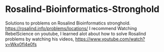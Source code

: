 # Rosalind-Bioinformatics-Stronghold
Solutions to problems on Rosalind Bioinformatics stronghold. https://rosalind.info/problems/locations/
I recommend Watching RebelScience on youtube, I learned alot about how to solve Rosalind problems by watching his videos, https://www.youtube.com/watch?v=Wkx0fI4e0fs
